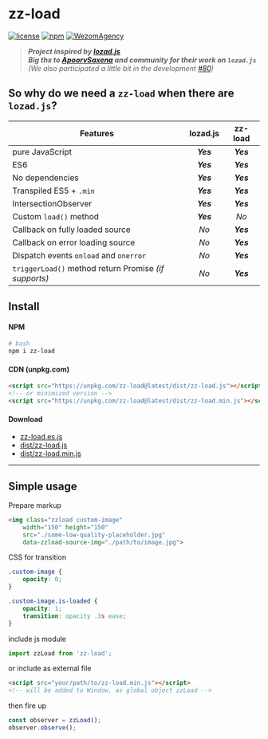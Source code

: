 # zz-load

[![license](https://img.shields.io/badge/License-MIT-blue.svg)](https://github.com/WezomAgency/zz-load/blob/master/LICENSE)
[![npm](https://img.shields.io/badge/npm-install-orange.svg)](https://www.npmjs.com/package/zz-load)
[![WezomAgency](https://img.shields.io/badge/wezom-agency-red.svg)](https://github.com/WezomAgency)

> _**Project inspired by [lozad.js](https://github.com/ApoorvSaxena/lozad.js)**_  
> _**Big thx to [ApoorvSaxena](https://github.com/ApoorvSaxena) and community for their work on `lozad.js`**_  
> _(We also participated a little bit in the development [#80](https://github.com/ApoorvSaxena/lozad.js/pull/80))_

## So why do we need a `zz-load` when there are `lozad.js`?

| Features                                               | lozad.js  | zz-load   |
| ------------------------------------------------------ | :-------: | :-------: |
| pure JavaScript                                        | _**Yes**_ | _**Yes**_ |
| ES6                                                    | _**Yes**_ | _**Yes**_ |
| No dependencies                                        | _**Yes**_ | _**Yes**_ |
| Transpiled ES5 + `.min`                                | _**Yes**_ | _**Yes**_ |
| IntersectionObserver                                   | _**Yes**_ | _**Yes**_ |
| Custom `load()` method                                 | _**Yes**_ | _No_      |
| Callback on fully loaded source                        | _No_      | _**Yes**_ |
| Callback on error loading source                       | _No_      | _**Yes**_ |
| Dispatch events `onload` and `onerror`                 | _No_      | _**Yes**_ |
| `triggerLoad()` method return Promise _(if supports)_  | _No_      | _**Yes**_ |


## Install

#### NPM

```bash
# bash
npm i zz-load
```

#### CDN (unpkg.com)

```html
<script src="https://unpkg.com/zz-load@latest/dist/zz-load.js"></script>
<!-- or minimized version -->
<script src="https://unpkg.com/zz-load@latest/dist/zz-load.min.js"></script>
```

#### Download

- [zz-load.es.js](https://unpkg.com/zz-load@latest/zz-load.es.js)
- [dist/zz-load.js](https://unpkg.com/zz-load@latest/dist/zz-load.js)
- [dist/zz-load.min.js](https://unpkg.com/zz-load@latest/dist/zz-load.min.js)

---

## Simple usage

Prepare markup

```html
<img class="zzload custom-image" 
    width="150" height="150"
    src="./some-low-quality-placeholder.jpg"
    data-zzload-source-img="./path/to/image.jpg">
```

CSS for transition

```css
.custom-image {
    opacity: 0;
}

.custom-image.is-loaded {
    opacity: 1;
    transition: opacity .3s ease;
}
```


include js module

```js
import zzLoad from 'zz-load';
```

or include as external file

```html
<script src="your/path/to/zz-load.min.js"></script>
<!-- will be added to Window, as global object zzLoad -->
```

then fire up

```js
const observer = zzLoad();
observer.observe();
```

